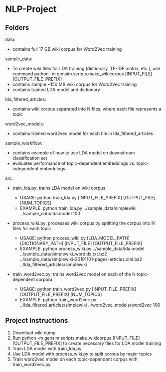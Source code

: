 # NLP-Project
 
Folders
-------
data: 
- contains full 17 GB wiki corpus for Word2Vec training

sample_data: 
- To create wiki files for LDA training (dictionary, TF-IDF matrix, etc.), use command
    python -m gensim.scripts.make_wikicorpus [INPUT_FILE] [OUTPUT_FILE_PREFIX]
- contains sample ~150 MB wiki corpus for Word2Vec training
- contains trained LDA model and dictionary

lda_filtered_articles:
- contains wiki corpus separated into N files, where each file represents a topic

word2vec_models:
- contains trained word2vec model for each file in lda_filtered_articles

sample_workflow:
- contains example of how to use LDA model on downstream classification set
- evaluates performance of topic-dependent embeddings vs. topic-independent embeddings

src:
- train_lda.py: trains LDA model on wiki corpus
    + USAGE: python train_lda.py [INPUT_FILE_PREFIX] [OUTPUT_FILE] [NUM_TOPICS]
    + EXAMPLE: python train_lda.py ../sample_data/simplewiki ../sample_data/lda.model 100

- process_wiki.py: processes wiki corpus by splitting the corpus into N files for each topic
    + USAGE: python process_wiki.py [LDA_MODEL_PATH] [DICTIONARY_PATH] [INPUT_FILE] [OUTPUT_FILE_PREFIX]
    + EXAMPLE: python process_wiki.py ../sample_data/lda.model ../sample_data/simplewiki_wordids.txt.bz2 ../sample_data/simplewiki-20191101-pages-articles.xml.bz2 ../lda_filtered_articles/simplewiki

- train_word2vec.py: trains word2vec model on each of the N topic-dependent corpora
    + USAGE: python train_word2vec.py [INPUT_FILE_PREFIX] [OUTPUT_FILE_PREFIX] [NUM_TOPICS]
    + EXAMPLE: python train_word2vec.py ../lda_filtered_articles/simplewiki ../word2vec_models/word2vec 100

Project Instructions
---------------------
1. Download wiki dump
2. Run python -m gensim.scripts.make_wikicorpus [INPUT_FILE] [OUTPUT_FILE_PREFIX] to create necessary files for LDA model training
3. Train LDA model with train_lda.py
4. Use LDA model with process_wiki.py to split corpus by major topics
5. Train word2vec model on each topic-dependent corpus with train_word2vec.py
